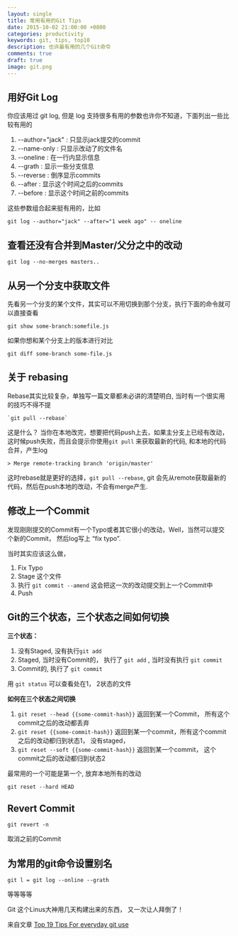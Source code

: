 ```yaml
---
layout: single
title: 常用有用的Git Tips
date: 2015-10-02 21:00:00 +0800
categories: productivity
keywords: git, tips, top10
description: 也许最有用的几个Git命令
comments: true
draft: true
image: git.png
---
```



## 用好Git Log

你应该用过 git log, 但是 log 支持很多有用的参数也许你不知道，下面列出一些比较有用的

1. --author="jack" : 只显示jack提交的commit
2. --name-only : 只显示改动了的文件名
3. --oneline : 在一行内显示信息
4. --grath : 显示一些分支信息
5. --reverse : 倒序显示commits
6. --after : 显示这个时间之后的commits
7. --before : 显示这个时间之前的commits

这些参数组合起来挺有用的，比如

	git log --author="jack" --after="1 week ago" -- oneline


## 查看还没有合并到Master/父分之中的改动

	git log --no-merges masters..


## 从另一个分支中获取文件

先看另一个分支的某个文件，其实可以不用切换到那个分支，执行下面的命令就可以直接查看

	git show some-branch:somefile.js


如果你想和某个分支上的版本进行对比

	git diff some-branch some-file.js


## 关于 rebasing

Rebase其实比较复杂，单独写一篇文章都未必讲的清楚明白, 当时有一个很实用的技巧不得不提

	`git pull --rebase`

这是什么？
当你在本地改完，想要把代码push上去，如果主分支上已经有改动，这时候push失败，而且会提示你使用`git pull` 来获取最新的代码, 和本地的代码合并，产生log

 	> Merge remote-tracking branch 'origin/master'

这时rebase就是更好的选择，`git pull --rebase`, git 会先从remote获取最新的代码，然后在push本地的改动，不会有merge产生.

## 修改上一个Commit

发现刚刚提交的Commit有一个Typo或者其它很小的改动，Well，当然可以提交个新的Commit， 然后log写上 “fix typo”.

当时其实应该这么做，

1. Fix Typo
2. Stage 这个文件
3. 执行 `git commit --amend` 这会把这一次的改动提交到上一个Commit中
4. Push

## Git的三个状态，三个状态之间如何切换

__三个状态：__

1. 没有Staged, 没有执行`git add`
2. Staged, 当时没有Commit的， 执行了 `git add` , 当时没有执行 `git commit`
3. Commit的, 执行了 `git commit`

用 `git status` 可以查看处在1， 2状态的文件

__如何在三个状态之间切换__

1. `git reset --head {{some-commit-hash}}` 返回到某一个Commit， 所有这个commit之后的改动都丢弃
2.  `git reset {{some-commit-hash}}` 返回到某一个commit，所有这个commit之后的改动都归到状态1， 没有staged，
3.  `git reset --soft {{some-commit-hash}}` 返回到某一个commit， 这个commit之后的改动都归到状态2


最常用的一个可能是第一个, 放弃本地所有的改动

	git reset --hard HEAD


## Revert Commit

	git revert -n

取消之前的Commit


## 为常用的git命令设置别名

	git l = git log --online --grath


等等等等


Git 这个Linus大神用几天构建出来的东西， 又一次让人拜倒了！


来自文章 [Top 19 Tips For everyday git use](http://www.alexkras.com/19-git-tips-for-everyday-use/)






